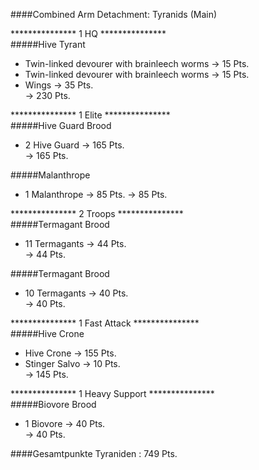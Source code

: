 ####Combined Arm Detachment: Tyranids (Main)  

*************** 1 HQ ***************  
#####Hive Tyrant 
 + Twin-linked devourer with brainleech worms -> 15 Pts.
 + Twin-linked devourer with brainleech worms -> 15 Pts.
 + Wings -> 35 Pts.  
-> 230 Pts.  

*************** 1 Elite ***************  
#####Hive Guard Brood
+ 2 Hive Guard -> 165 Pts.  
-> 165 Pts.  

#####Malanthrope
+ 1 Malanthrope -> 85 Pts. 
-> 85 Pts.  

*************** 2 Troops ***************  
#####Termagant Brood  
 + 11 Termagants -> 44 Pts.  
-> 44 Pts.  

#####Termagant Brood  
 + 10 Termagants -> 40 Pts.  
-> 40 Pts.  

*************** 1 Fast Attack ***************  
#####Hive Crone  
 + Hive Crone -> 155 Pts.  
 + Stinger Salvo -> 10 Pts.  
-> 145 Pts.  

*************** 1 Heavy Support ***************  
#####Biovore Brood  
 + 1 Biovore -> 40 Pts.  
-> 40 Pts.  


####Gesamtpunkte Tyraniden : 749 Pts.  
